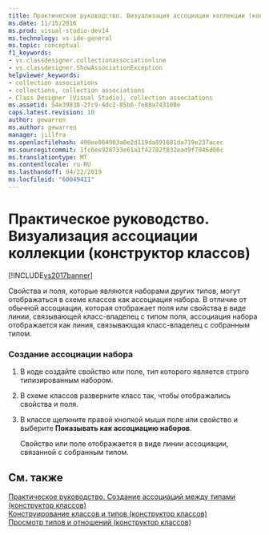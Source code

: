 ```yaml
---
title: Практическое руководство. Визуализация ассоциации коллекции (конструктор классов) | Документация Майкрософт
ms.date: 11/15/2016
ms.prod: visual-studio-dev14
ms.technology: vs-ide-general
ms.topic: conceptual
f1_keywords:
- vs.classdesigner.collectionassociationline
- vs.classdesigner.ShowAssociationException
helpviewer_keywords:
- collection associations
- collections, collection associations
- Class Designer [Visual Studio], collection associations
ms.assetid: 54e39838-2fc9-4dc2-85b6-7e88a743108e
caps.latest.revision: 10
author: gewarren
ms.author: gewarren
manager: jillfra
ms.openlocfilehash: 490ee064903a0e2d119da891681da719e237acec
ms.sourcegitcommit: 1fc6ee928733e61a1f42782f832ead9f7946d00c
ms.translationtype: MT
ms.contentlocale: ru-RU
ms.lasthandoff: 04/22/2019
ms.locfileid: "60049411"
---
```

# <a name="how-to-visualize-a-collection-association-class-designer"></a>Практическое руководство. Визуализация ассоциации коллекции (конструктор классов)
[!INCLUDE[vs2017banner](../includes/vs2017banner.md)]

Свойства и поля, которые являются наборами других типов, могут отображаться в схеме классов как ассоциация набора. В отличие от обычной ассоциации, которая отображает поля или свойства в виде линии, связывающей класс-владелец с типом поля, ассоциация набора отображается как линия, связывающая класс-владелец с собранным типом.  
  
### <a name="to-create-a-collection-association"></a>Создание ассоциации набора  
  
1. В коде создайте свойство или поле, тип которого является строго типизированным набором.  
  
2. В схеме классов разверните класс так, чтобы отображались свойства и поля.  
  
3. В классе щелкните правой кнопкой мыши поле или свойство и выберите **Показывать как ассоциацию наборов**.  
  
     Свойство или поле отображается в виде линии ассоциации, связанной с собранным типом.  
  
## <a name="see-also"></a>См. также  
 [Практическое руководство. Создание ассоциаций между типами (конструктор классов)](../ide/how-to-create-associations-between-types-class-designer.md)   
 [Конструирование классов и типов (конструктор классов)](../ide/designing-classes-and-types-class-designer.md)   
 [Просмотр типов и отношений (конструктор классов)](../ide/viewing-types-and-relationships-class-designer.md)
